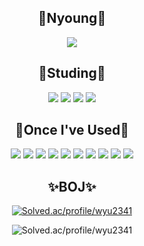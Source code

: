 <div align = center>
<h2>🐣Nyoung🐣</h2>
  <a href="https://velog.io/@byeoneunyoung"><img src="https://img.shields.io/badge/Velog-3DDC84?style=flat-square&logo=Blogger&logoColor=white"/></a>

  
  

<h2>📒Studing📒</h2>
<img src="https://img.shields.io/badge/C++-0067A3?style=flat-square&logo=C++&logoColor=white"/>
 <img src="https://img.shields.io/badge/Spring-81C147?style=flat-square&logo=Spring&logoColor=white"/> 
 <img src="https://img.shields.io/badge/Java-007396?style=flat-square&logo=Java&logoColor=white"/> 
 <img src="https://img.shields.io/badge/Python-FFCA28?style=flat-square&logo=Python&logoColor=white"/>

  
  
<h2>🐥Once I've Used🐥</h2>
   <img src="https://img.shields.io/badge/Notion-000000?style=flat-square&logo=Notion&logoColor=white"/> 
  <img src="https://img.shields.io/badge/C++-0067A3?style=flat-square&logo=C++&logoColor=white"/> 
  <img src="https://img.shields.io/badge/Spring-81C147?style=flat-square&logo=Spring&logoColor=white"/> 
  <img src="https://img.shields.io/badge/Java-007396?style=flat-square&logo=Java&logoColor=white"/> 
  <img src="https://img.shields.io/badge/Python-FFCA28?style=flat-square&logo=Python&logoColor=white"/> 
  <img src="https://img.shields.io/badge/JS-F7DF1E?style=flat-square&logo=JavaScript&logoColor=white"/>
  <img src="https://img.shields.io/badge/Unity-FFFFFF?style=flat-square&logo=Unity&logoColor=white"/>
  <img src="https://img.shields.io/badge/R-276DC3?style=flat-square&logo=R&logoColor=white"/>
  <img src="https://img.shields.io/badge/React-61DAFB?style=flat-square&logo=React&logoColor=white"/>
  <img src="https://img.shields.io/badge/Ubuntu-E95420?style=flat-square&logo=Ubuntu&logoColor=white"/>
  
  
  

  
<h2>✨BOJ✨</h2>
  
[![Solved.ac/profile/wyu2341](http://mazassumnida.wtf/api/mini/generate_badge?boj=wyu2341)](https://solved.ac/wyu2341)

![Solved.ac/profile/wyu2341](http://mazandi.herokuapp.com/api?handle=wyu2341&theme=warm)
</div>
